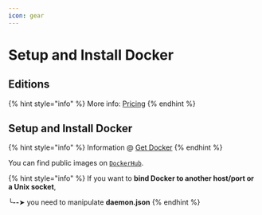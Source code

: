```yaml
---
icon: gear
---
```


# Setup and Install Docker

## Editions&#x20;

{% hint style="info" %}
More info: [Pricing](https://www.docker.com/pricing/)
{% endhint %}



## Setup and Install Docker

{% hint style="info" %}
Information @ [Get Docker](https://docs.docker.com/get-started/get-docker/)
{% endhint %}

You can find public images on [`DockerHub`](https://hub.docker.com/).

{% hint style="info" %}
If you want to **bind Docker to another host/port or a Unix socket**,&#x20;

╰**--**➤ you need to manipulate **daemon.json**
{% endhint %}


